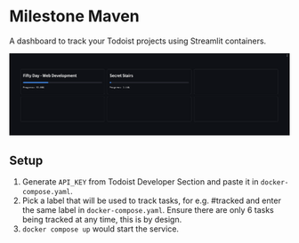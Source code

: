 # Milestone Maven

A dashboard to track your Todoist projects using Streamlit containers.

![Dashbaord](assets/screenshot.png)

## Setup
1. Generate `API_KEY` from Todoist Developer Section and paste it in `docker-compose.yaml`.
2. Pick a label that will be used to track tasks, for e.g. #tracked and enter the same label in `docker-compose.yaml`. Ensure there are only 6 tasks being tracked at any time, this is by design. 
3. `docker compose up` would start the service.
